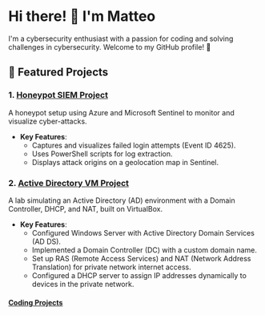 # Hi there! 👋 I'm Matteo

I'm a cybersecurity enthusiast with a passion for coding and solving challenges in cybersecurity. Welcome to my GitHub profile! 🚀

## 🌟 Featured Projects

### 1. [Honeypot SIEM Project](https://github.com/TheRealLordy/Honeypot-SIEM)
A honeypot setup using Azure and Microsoft Sentinel to monitor and visualize cyber-attacks.

- **Key Features**:
  - Captures and visualizes failed login attempts (Event ID 4625).
  - Uses PowerShell scripts for log extraction.
  - Displays attack origins on a geolocation map in Sentinel.


### 2. [Active Directory VM Project](https://github.com/TheRealLordy/Active-Directory-Project)
A lab simulating an Active Directory (AD) environment with a Domain Controller, DHCP, and NAT, built on VirtualBox.

- **Key Features**:
  - Configured Windows Server with Active Directory Domain Services (AD DS).
  - Implemented a Domain Controller (DC) with a custom domain name.
  - Set up RAS (Remote Access Services) and NAT (Network Address Translation) for private network internet access.
  - Configured a DHCP server to assign IP addresses dynamically to devices in the private network.


####  [Coding Projects](https://github.com/TheRealLordy/Coding)
